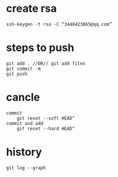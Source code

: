 # create rsa
	ssh-keygen -t rsa -C “3440423865@qq.com” 
# steps to push
	git add . //OR// git add files  
	git commit -m  
	git push  
# cancle
	commit
		git reset --soft HEAD^  
	commit and add
		git reset --hard HEAD^  
# history
	git log --graph 
